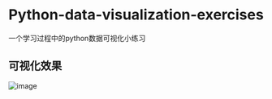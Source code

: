# Python-data-visualization-exercises
一个学习过程中的python数据可视化小练习


## 可视化效果
![image](http://github.com/363422567544/master/Python-data-visualization-exercises/image/%E6%95%88%E6%9E%9C.png)
